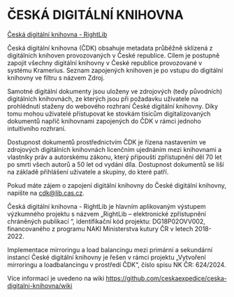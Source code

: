 # ČESKÁ DIGITÁLNÍ KNIHOVNA

[Česká digitální knihovna - RightLib](https://czechdigitallibrary.cz/)

Česká digitální knihovna (ČDK) obsahuje metadata průběžně sklízená z digitálních knihoven provozovaných v České republice. Cílem je postupně zapojit všechny digitální knihovny v České republice provozované v systému Kramerius. Seznam zapojených knihoven je po vstupu do digitální knihovny ve filtru s názvem Zdroj.

Samotné digitální dokumenty jsou uloženy ve zdrojových (tedy původních) digitálních knihovnách, ze kterých jsou při požadavku uživatele na prohlédnutí staženy do webového rozhraní České digitální knihovny. Díky tomu mohou uživatelé přistupovat ke stovkám tisícům digitalizovaných dokumentů napříč knihovnami zapojených do ČDK v rámci jednoho intuitivního rozhraní.

Dostupnost dokumentů prostřednictvím ČDK je řízena nastavením ve zdrojových digitálních knihovnách licenčním ujednáním mezi knihovnami a vlastníky práv a autorskému zákonu, který připouští zpřístupnění děl 70 let po smrti všech autorů a 50 let od vydání díla. Dostupnost dokumentů se liší na základě přihlášení uživatele a skupiny, do které patří.

Pokud máte zájem o zapojení digitální knihovny do České digitální knihovny, napište na cdk@lib.cas.cz.

Česká digitální knihovna - RightLib je hlavním aplikovaným výstupem výzkumného projektu s názvem „RightLib – elektronické zpřístupnění chráněných publikací “, identifikační kód projektu: DG18P02OVV002, financovaného z programu NAKI Ministerstva kutury ČR v letech 2018-2022.

Implementace mirroringu a load balancingu mezi primární a sekundární instancí České digitální knihovny je řešen v rámci projektu „Vytvoření mirroringu a loadbalancingu v prostředí ČDK“, číslo spisu NK ČR: 624/2024.


Více informací je uvedeno na wiki https://github.com/ceskaexpedice/ceska-digitalni-knihovna/wiki
